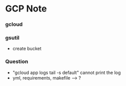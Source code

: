 # GCP Note

### gcloud

### gsutil 
* create bucket


### Question
* "gcloud app logs tail -s default" cannot print the log
* yml, requirements, makefile —> ?
